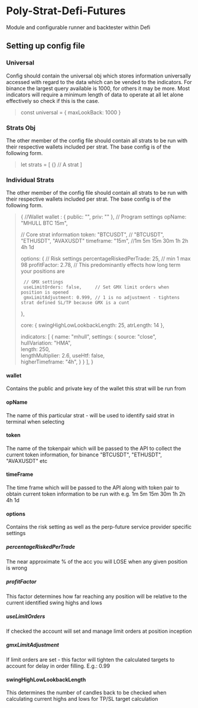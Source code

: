 # Poly-Strat-Defi-Futures

Module and configurable runner and backtester within Defi

## Setting up config file

### Universal

Config should contain the universal obj which stores information universally accessed with regard to the data which can be vended to the indicators. For binance the largest query available is 1000, for others it may be more. Most indicators will require a minimum length of data to operate at all let alone effectively so check if this is the case.

>const universal = {
>  maxLookBack: 1000
>}

### Strats Obj

The other member of the config file should contain all strats to be run with their respective wallets included per strat. The base config is of the following form.

>let strats = [
>  {} // A strat
>]

### Individual Strats

The other member of the config file should contain all strats to be run with their respective wallets included per strat. The base config is of the following form.

>{
>    //Wallet
>    wallet : {
>      public: "",
>      priv: ""
>    },
>    // Program settings
>    opName: "MHULL BTC 15m", 
>
>    // Core strat information
>    token: "BTCUSDT", // "BTCUSDT", "ETHUSDT", "AVAXUSDT"
>    timeframe: "15m",  //1m 5m 15m 30m 1h 2h 4h 1d
>
>    options: {
>      // Risk settings
>      percentageRiskedPerTrade: 25, // min 1 max 98
>      profitFactor: 2.78, // This predominantly effects how long term your positions are
>
>      // GMX settings
>      useLimitOrders: false,     // Set GMX limit orders when position is opened
>      gmxLimitAdjustment: 0.999, // 1 is no adjustment - tightens strat defined SL/TP because GMX is a cunt
>    },
>
>    core: {
>      swingHighLowLookbackLength: 25,
>      atrLength: 14
>    },
>
>    indicators: [
>      {
>        name: "mhull",
>        settings: {
>          source: "close",       
>          hullVariation: "HMA",  
>          length: 250,           
>          lengthMultiplier: 2.6, 
>          useHtf: false,         
>          higherTimeframe: "4h",
>        }
>      }
>    ],
>  }

#### wallet
Contains the public and private key of the wallet this strat will be run from

#### opName
The name of this particular strat - will be used to identify said strat in terminal when selecting

#### token
The name of the tokenpair which will be passed to the API to collect the current token information, for binance "BTCUSDT", "ETHUSDT", "AVAXUSDT" etc

#### timeFrame
The time frame which will be passed to the API along with token pair to obtain current token information to be run with e.g. 1m 5m 15m 30m 1h 2h 4h 1d

#### options
Contains the risk setting as well as the perp-future service provider specific settings

##### percentageRiskedPerTrade
The near approximate % of the acc you will LOSE when any given position is wrong

##### profitFactor
This factor determines how far reaching any position will be relative to the current identified swing highs and lows

##### useLimitOrders
If checked the account will set and manage limit orders at position inception

##### gmxLimitAdjustment
If limit orders are set - this factor will tighten the calculated targets to account for delay in order filling. E.g.: 0.99

#### swingHighLowLookbackLength
This determines the number of candles back to be checked when calculating current highs and lows for TP/SL target calculation
